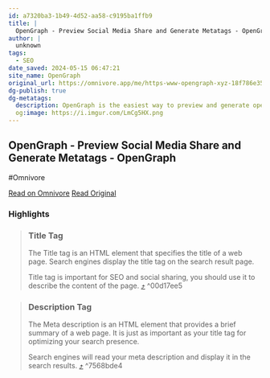 ```yaml
---
id: a7320ba3-1b49-4d52-aa58-c9195ba1ffb9
title: |
  OpenGraph - Preview Social Media Share and Generate Metatags - OpenGraph
author: |
  unknown
tags:
  - SEO
date_saved: 2024-05-15 06:47:21
site_name: OpenGraph
original_url: https://omnivore.app/me/https-www-opengraph-xyz-18f786e357f
dg-publish: true
dg-metatags:
  description: OpenGraph is the easiest way to preview and generate open graph meta tags for any website.
  og:image: https://i.imgur.com/LmCg5HX.png
---
```


## OpenGraph - Preview Social Media Share and Generate Metatags - OpenGraph
#Omnivore

[Read on Omnivore](https://omnivore.app/me/https-www-opengraph-xyz-18f786e357f)
[Read Original](https://www.opengraph.xyz)

### Highlights

> ### **Title Tag**
> 
> The Title tag is an HTML element that specifies the title of a web page. Search engines display the title tag on the search result page.
> 
> Title tag is important for SEO and social sharing, you should use it to describe the content of the page. [⤴️](https://omnivore.app/me/https-www-opengraph-xyz-18f786e357f#00d17ee5-964f-45c3-86d7-7d459458a8ff)  ^00d17ee5

> ### **Description Tag**
> 
> The Meta description is an HTML element that provides a brief summary of a web page. It is just as important as your title tag for optimizing your search presence.
> 
> Search engines will read your meta description and display it in the search results. [⤴️](https://omnivore.app/me/https-www-opengraph-xyz-18f786e357f#7568bde4-d274-4c89-ab80-3e72670dc185)  ^7568bde4

